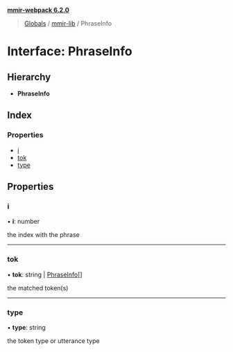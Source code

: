 **[mmir-webpack 6.2.0](../README.md)**

> [Globals](../README.md) / [mmir-lib](../modules/mmir_lib.md) / PhraseInfo

# Interface: PhraseInfo

## Hierarchy

* **PhraseInfo**

## Index

### Properties

* [i](mmir_lib.phraseinfo.md#i)
* [tok](mmir_lib.phraseinfo.md#tok)
* [type](mmir_lib.phraseinfo.md#type)

## Properties

### i

•  **i**: number

the index with the phrase

___

### tok

•  **tok**: string \| [PhraseInfo](mmir_lib.phraseinfo.md)[]

the matched token(s)

___

### type

•  **type**: string

the token type or utterance type
